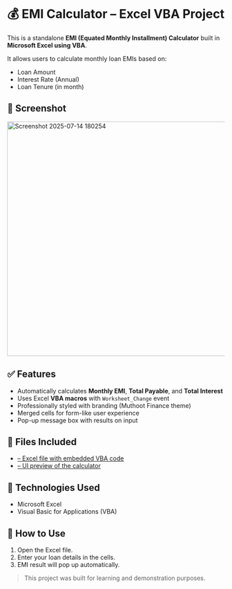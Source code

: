 # 💰 EMI Calculator – Excel VBA Project

This is a standalone **EMI (Equated Monthly Installment) Calculator** built in **Microsoft Excel using VBA**.

It allows users to calculate monthly loan EMIs based on:
- Loan Amount
- Interest Rate (Annual)
- Loan Tenure (in month)

## 📸 Screenshot

<img width="1249" height="543" alt="Screenshot 2025-07-14 180254" src="https://github.com/user-attachments/assets/8af26fb1-e6dc-46e4-ac0c-af681bb8b062" />


## ✅ Features
- Automatically calculates **Monthly EMI**, **Total Payable**, and **Total Interest**
- Uses Excel **VBA macros** with `Worksheet_Change` event
- Professionally styled with branding (Muthoot Finance theme)
- Merged cells for form-like user experience
- Pop-up message box with results on input

## 📂 Files Included
- <a href="https://github.com/chandruseenivasan/Muthoot-finance-emi_calculator/blob/main/muthoot%20finance%20%20calculator.xlsm`"> – Excel file with embedded VBA code</a>
- <a href="https://github.com/chandruseenivasan/Muthoot-finance-emi_calculator/blob/main/muthoot%20calculator"> – UI preview of the calculator</a>

## 🔧 Technologies Used
- Microsoft Excel
- Visual Basic for Applications (VBA)

## 📌 How to Use
1. Open the Excel file.
2. Enter your loan details in the cells.
3. EMI result will pop up automatically.

> This project was built for learning and demonstration purposes.


